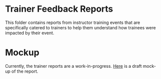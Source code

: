 # Trainer Feedback Reports
This folder contains reports from instructor training events that are specifically catered to trainers to help them understand how trainees were impacted by their event.

# Mockup
Currently, the trainer reports are a work-in-progress. [Here](https://carpentries.github.io/assessment/programmatic-assessment/instructor-training/trainer-feedback-reports/trainer_report_mockup.html) is a draft mock-up of the report.
